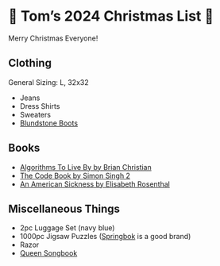 # 🎄 Tom’s 2024 Christmas List 🎁
Merry Christmas Everyone!

## Clothing
General Sizing: L, 32x32
- Jeans
- Dress Shirts
- Sweaters
- [Blundstone Boots](https://www.blundstone.com/brown-premium-leather-chelsea-boots-mens-style-2340)

## Books
- [Algorithms To Live By by Brian Christian](https://a.co/d/9JigNJg)
- [The Code Book by Simon Singh 2](https://a.co/d/exX2R1E)
- [An American Sickness by Elisabeth Rosenthal](https://a.co/d/4IwDWJN)

## Miscellaneous Things
- 2pc Luggage Set (navy blue)
- 1000pc Jigsaw Puzzles ([Springbok](https://www.springbok-puzzles.com/1000-piece-jigsaw-puzzles-s/1827.htm/) is a good brand)
- Razor
- [Queen Songbook](https://www.guitarcenter.com/Hal-Leonard/The-Best-Of-Queen-Piano-Vocal-Guitar-Songbook-1274034471375.gc)
